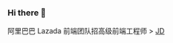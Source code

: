 ### Hi there 👋

阿里巴巴 Lazada 前端团队招高级前端工程师 > [JD](https://github.com/tvrcgo/recruitment/blob/master/lzd-front-end-engineer.md)

<!--
**tvrcgo/tvrcgo** is a ✨ _special_ ✨ repository because its `README.md` (this file) appears on your GitHub profile.

Here are some ideas to get you started:

- 🔭 I’m currently working on ...
- 🌱 I’m currently learning ...
- 👯 I’m looking to collaborate on ...
- 🤔 I’m looking for help with ...
- 💬 Ask me about ...
- 📫 How to reach me: ...
- 😄 Pronouns: ...
- ⚡ Fun fact: ...
-->
